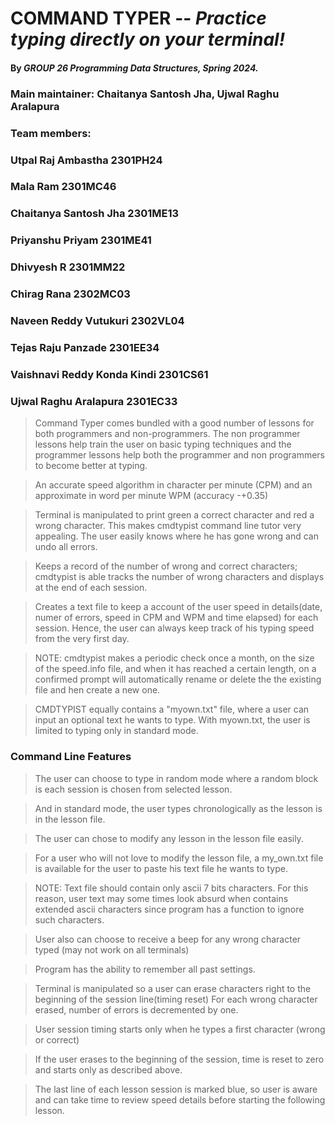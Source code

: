 # COMMAND TYPER -- _Practice typing directly on your terminal!_

#### By _GROUP 26 Programming Data Structures, Spring 2024._

### Main maintainer: Chaitanya Santosh Jha, Ujwal Raghu Aralapura
### Team members:
### Utpal Raj Ambastha            2301PH24
### Mala Ram                      2301MC46
### Chaitanya Santosh Jha         2301ME13
### Priyanshu Priyam              2301ME41
### Dhivyesh R                    2301MM22
### Chirag Rana                   2302MC03
### Naveen Reddy Vutukuri         2302VL04
### Tejas Raju Panzade            2301EE34
### Vaishnavi Reddy Konda Kindi   2301CS61
### Ujwal Raghu Aralapura         2301EC33


>Command Typer comes bundled with a good number of lessons for both programmers
and non-programmers. The non programmer lessons help train the user on 
basic typing techniques and the programmer lessons help both the programmer
and non programmers to become better at typing.

>An accurate speed algorithm in character per minute (CPM) and an approximate
in word per minute WPM (accuracy -+0.35)

>Terminal is manipulated to print green a correct character and red a wrong
character. This makes cmdtypist command line tutor very appealing. The user
easily knows where he has gone wrong and can undo all errors.

>Keeps a record of the number of wrong and correct characters; cmdtypist is able
tracks the number of wrong characters and displays at the end of each session.

>Creates a text file to keep a account of the user speed in details(date,
numer of errors, speed in CPM and WPM and time elapsed) for each session. Hence, 
the user can always keep track of his typing speed from the very first day.

>NOTE: cmdtypist makes a periodic check once a month, on the size of the 
speed.info file, and when it has reached a certain length, on a confirmed prompt
will automatically rename or delete the the existing file and hen create a new one.

>CMDTYPIST equally contains a "myown.txt" file, where a user can input an optional
text he wants to type. With myown.txt, the user is limited to typing only in 
standard mode.


### Command Line Features

>The user can choose to type in random mode where a random block is each 
session is chosen from selected lesson.

>And in standard mode, the user types chronologically as the lesson is in
the lesson file. 

>The user can chose to modify any lesson in the lesson file easily.

>For a user who will not love to modify the lesson file, a my_own.txt file
is available for the user to paste his text file he wants to type.

>NOTE: Text file should contain only ascii 7 bits characters. For this reason,
user text may some times look absurd when contains extended ascii characters 
since program has a function to ignore such characters.

>User also can choose to receive a beep for any wrong character typed (may
not work on all terminals)

>Program has the ability to remember all past settings.

>Terminal is manipulated so a user can erase characters right to the beginning
of the session line(timing reset) For each wrong character erased, number of 
errors is decremented by one.

>User session timing starts only when he types a first character (wrong or 
correct)

>If the user erases to the beginning of the session, time is reset to zero
and starts only as described above.

>The last line of each lesson session is marked blue, so user is aware and 
can take time to review speed details before starting the following lesson.

